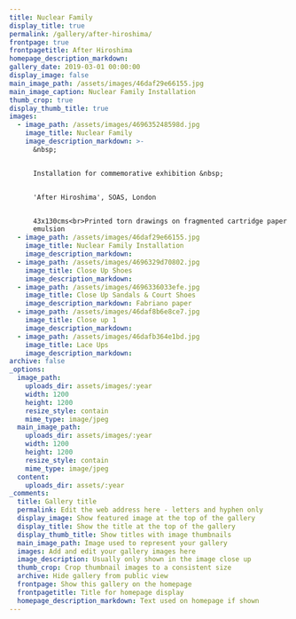 ```yaml
---
title: Nuclear Family
display_title: true
permalink: /gallery/after-hiroshima/
frontpage: true
frontpagetitle: After Hiroshima
homepage_description_markdown:
gallery_date: 2019-03-01 00:00:00
display_image: false
main_image_path: /assets/images/46daf29e66155.jpg
main_image_caption: Nuclear Family Installation
thumb_crop: true
display_thumb_title: true
images:
  - image_path: /assets/images/469635248598d.jpg
    image_title: Nuclear Family
    image_description_markdown: >-
      &nbsp;


      Installation for commemorative exhibition &nbsp;


      'After Hiroshima', SOAS, London


      43x130cms<br>Printed torn drawings on fragmented cartridge paper & grey
      emulsion
  - image_path: /assets/images/46daf29e66155.jpg
    image_title: Nuclear Family Installation
    image_description_markdown:
  - image_path: /assets/images/4696329d70802.jpg
    image_title: Close Up Shoes
    image_description_markdown:
  - image_path: /assets/images/4696336033efe.jpg
    image_title: Close Up Sandals & Court Shoes
    image_description_markdown: Fabriano paper
  - image_path: /assets/images/46daf8b6e8ce7.jpg
    image_title: Close up 1
    image_description_markdown:
  - image_path: /assets/images/46dafb364e1bd.jpg
    image_title: Lace Ups
    image_description_markdown:
archive: false
_options:
  image_path:
    uploads_dir: assets/images/:year
    width: 1200
    height: 1200
    resize_style: contain
    mime_type: image/jpeg
  main_image_path:
    uploads_dir: assets/images/:year
    width: 1200
    height: 1200
    resize_style: contain
    mime_type: image/jpeg
  content:
    uploads_dir: assets/:year
_comments:
  title: Gallery title
  permalink: Edit the web address here - letters and hyphen only
  display_image: Show featured image at the top of the gallery
  display_title: Show the title at the top of the gallery
  display_thumb_title: Show titles with image thumbnails
  main_image_path: Image used to represent your gallery
  images: Add and edit your gallery images here
  image_description: Usually only shown in the image close up
  thumb_crop: Crop thumbnail images to a consistent size
  archive: Hide gallery from public view
  frontpage: Show this gallery on the homepage
  frontpagetitle: Title for homepage display
  homepage_description_markdown: Text used on homepage if shown
---
```


